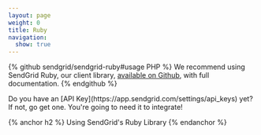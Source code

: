```yaml
---
layout: page
weight: 0
title: Ruby
navigation:
  show: true
---
```


{% github sendgrid/sendgrid-ruby#usage PHP %} We recommend using SendGrid Ruby, our client library, <a href="https://github.com/sendgrid/sendgrid-ruby">available on Github</a>, with full documentation. {% endgithub %}

<call-out>
Do you have an [API Key](https://app.sendgrid.com/settings/api_keys) yet? If not, go get one. You're going to need it to integrate!
</call-out>

{% anchor h2 %} Using SendGrid's Ruby Library {% endanchor %}

<script src="https://gist.github.com/sendgrid-gists/4be3a76b716e16c274c2ad0f6a99e9b4.js"></script>
